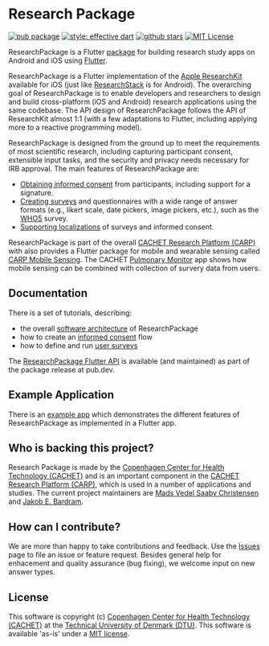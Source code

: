 # Research Package

[![pub package](https://img.shields.io/pub/v/research_package.svg)](https://pub.dartlang.org/packages/research_package)
[![style: effective dart](https://img.shields.io/badge/style-pedandic_dart-40c4ff.svg)](https://pub.dev/packages/pedandic_dart)
[![github stars](https://img.shields.io/github/stars/cph-cachet/research.package.svg?style=flat&logo=github&colorB=deeppink&label=stars)](https://github.com/cph-cachet/research.package)
[![MIT License](https://img.shields.io/badge/license-MIT-purple.svg)](https://opensource.org/licenses/MIT)

ResearchPackage is a Flutter [package](https://pub.dartlang.org/packages/research_package) for building research study apps on Android and iOS using [Flutter](https://flutter.dev).

ResearchPackage is a Flutter implementation of the [Apple ResearchKit](https://www.researchandcare.org/researchkit/) available for iOS (just like [ResearchStack](https://github.com/ResearchStack/ResearchStack) is for Android). The overarching goal of ResearchPackage is to enable developers and researchers to design and build cross-platform (iOS and Android) research applications using the same codebase. The API design of ResearchPackage follows the API of ResearchKit almost 1:1 (with a few adaptations to Flutter, including applying more to a reactive programming model). 

ResearchPackage is designed from the ground up to meet the requirements of most scientific research, including capturing participant consent, extensible input tasks, and the security and privacy needs necessary for IRB approval.
The main features of ResearchPackage are:

- [Obtaining informed consent](https://www.researchpackage.org/consent) from participants, including support for a signature.
- [Creating surveys](https://www.researchpackage.org/survey) and questionnaires with a wide range of answer formats (e.g., likert scale, date pickers, image pickers, etc.), such as the [WHO5](https://www.psykiatri-regionh.dk/who-5/Documents/WHO-5%20questionaire%20-%20English.pdf) survey.
- [Supporting localizations](https://pub.dev/documentation/research_package/latest/research_package_ui/RPLocalizations-class.html) of surveys and informed consent.

ResearchPackage is part of the overall [CACHET Research Platform (CARP)](https://carp.cachet.dk) with also provides a Flutter package for mobile and wearable sensing called [CARP Mobile Sensing](https://pub.dev/packages/carp_mobile_sensing). 
The CACHET [Pulmonary Monitor](https://github.com/cph-cachet/pulmonary_monitor_app) app shows how mobile sensing can be combined with collection of survery data from users.

## Documentation

There is a set of tutorials, describing:

- the overall [software architecture](https://www.researchpackage.org/software-architecture) of ResearchPackage
- how to create an [informed consent](https://www.researchpackage.org/consent) flow
- how to define and run [user surveys](https://www.researchpackage.org/survey)

The [ResearchPackage Flutter API](https://pub.dev/documentation/research_package/latest/) is available (and maintained) as part of the package release at pub.dev.

## Example Application

There is an [example app](https://github.com/cph-cachet/research.package/tree/master/example) which demonstrates the different features of ResearchPackage as implemented in a Flutter app.

## Who is backing this project?

Research Package is made by the [Copenhagen Center for Health Technology (CACHET)](https://www.cachet.dk/) and is an important component in the [CACHET Research Platform (CARP)](https://carp.cachet.dk), which is used 
in a number of applications and studies. 
The current project maintainers are [Mads Vedel Saaby Christensen](https://github.com/MadsVSChristensen) and [Jakob E. Bardram](https://www.bardram.net).

## How can I contribute?

We are more than happy to take contributions and feedback. 
Use the [Issues](https://github.com/cph-cachet/research.package/issues) page to file an issue or feature request. 
Besides general help for enhacement and quality assurance (bug fixing), we welcome input on new answer types.

## License

This software is copyright (c) [Copenhagen Center for Health Technology (CACHET)](https://www.cachet.dk/) 
at the [Technical University of Denmark (DTU)](https://www.dtu.dk).
This software is available 'as-is' under a [MIT license](https://github.com/cph-cachet/research.package/blob/master/LICENSE).


